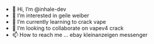 - 👋 Hi, I’m @inhale-dev
- 👀 I’m interested in geile weiber
- 🌱 I’m currently learning to crack vape
- 💞️ I’m looking to collaborate on vapev4 crack
- 📫 How to reach me ... ebay kleinanzeigen messenger

<!---
inhale-dev/inhale-dev is a ✨ special ✨ repository because its `README.md` (this file) appears on your GitHub profile.
You can click the Preview link to take a look at your changes.
--->
